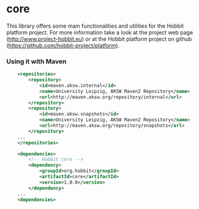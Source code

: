 # core
This library offers some main functionalities and utilities for the Hobbit platform project. For more information take a look at the project web page (http://www.project-hobbit.eu) or at the Hobbit platform project on github (https://github.com/hobbit-project/platform).

### Using it with Maven

```xml
	<repositories>
		<repository>
			<id>maven.aksw.internal</id>
			<name>University Leipzig, AKSW Maven2 Repository</name>
			<url>http://maven.aksw.org/repository/internal</url>
		</repository>
		<repository>
			<id>maven.aksw.snapshots</id>
			<name>University Leipzig, AKSW Maven2 Repository</name>
			<url>http://maven.aksw.org/repository/snapshots</url>
		</repository>
    ...
	</repositories>

	<dependencies>
		<!-- Hobbit core -->
		<dependency>
			<groupId>org.hobbit</groupId>
			<artifactId>core</artifactId>
			<version>1.0.0</version>
		</dependency>
    ...
	<dependencies>
```
